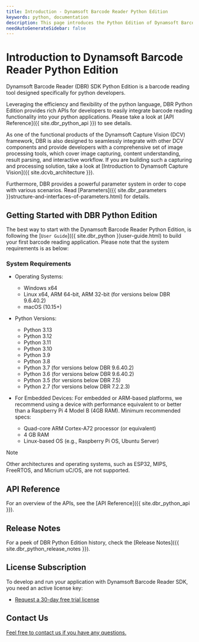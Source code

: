 ```yaml
---
title: Introduction - Dynamsoft Barcode Reader Python Edition
keywords: python, documentation
description: This page introduces the Python Edition of Dynamsoft Barcode Reader
needAutoGenerateSidebar: false
---
```


# Introduction to Dynamsoft Barcode Reader Python Edition

Dynamsoft Barcode Reader (DBR) SDK Python Edition is a barcode reading tool designed specifically for python developers.

Leveraging the efficiency and flexibility of the python language, DBR Python Edition provides rich APIs for developers to easily integrate barcode reading functionality into your python applications. Please take a look at [API Reference]({{ site.dbr_python_api }}) to see details.

As one of the functional products of the Dynamsoft Capture Vision (DCV) framework, DBR is also designed to seamlessly integrate with other DCV components and provide developers with a comprehensive set of image processing tools, which cover image capturing, content understanding, result parsing, and interactive workflow. If you are building such a capturing and processing solution, take a look at [Introduction to Dynamsoft Capture Vision]({{ site.dcvb_architecture }}).

Furthermore, DBR provides a powerful parameter system in order to cope with various scenarios. Read [Parameters]({{ site.dbr_parameters }}structure-and-interfaces-of-parameters.html) for details.

## Getting Started with DBR Python Edition

The best way to start with the Dynamsoft Barcode Reader Python Edition, is following the [`User Guide`]({{ site.dbr_python }}user-guide.html) to build your first barcode reading application. Please note that the system requirements is as below:

### System Requirements

- Operating Systems:
  - Windows x64
  - Linux x64, ARM 64-bit, ARM 32-bit (for versions below DBR 9.6.40.2)
  - macOS (10.15+)

- Python Versions:
  - Python 3.13
  - Python 3.12
  - Python 3.11
  - Python 3.10
  - Python 3.9
  - Python 3.8
  - Python 3.7 (for versions below DBR 9.6.40.2)
  - Python 3.6 (for versions below DBR 9.6.40.2)
  - Python 3.5 (for versions below DBR 7.5)
  - Python 2.7 (for versions below DBR 7.2.2.3)

- For Embedded Devices:
For embedded or ARM-based platforms, we recommend using a device with performance equivalent to or better than a Raspberry Pi 4 Model B (4GB RAM). Minimum recommended specs:
  - Quad-core ARM Cortex-A72 processor (or equivalent)
  - 4 GB RAM
  - Linux-based OS (e.g., Raspberry Pi OS, Ubuntu Server)

> [!NOTE]
> Other architectures and operating systems, such as ESP32, MIPS, FreeRTOS, and Micrium uC/OS, are not supported.

## API Reference

For an overview of the APIs, see the [API Reference]({{ site.dbr_python_api }}).

## Release Notes

For a peek of DBR Python Edition history, check the [Release Notes]({{ site.dbr_python_release_notes }}).

## License Subscription

To develop and run your application with Dynamsoft Barcode Reader SDK, you need an active license key:
* <a href="https://www.dynamsoft.com/customer/license/trialLicense?utm_source=docs&product=dbr&package=python" target="_blank">Request a 30-day free trial license</a>

## Contact Us

<a href="https://www.dynamsoft.com/company/customer-service/#contact" target="_blank">Feel free to contact us if you have any questions.</a>